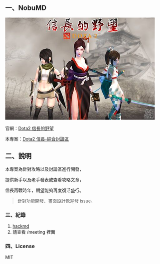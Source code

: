 ## 一、NobuMD
![Dota2 信長的野望](https://raw.githubusercontent.com/explooosion/NobuMD/master/nobumd-f/src/img/banner2.jpg)  
  
官網：[Dota2 信長的野望](https://nobu.gg/)     

本專案：[Dota2 信長-綜合討論區](https://devp-6a596.firebaseapp.com/)

## 二、說明  
本專案為針對攻略以及討論區進行開發，　　

提供新手以及老手發表或查看攻略文章，　　

信長再戰時年，期望能夠再度復活盛行。　　
  
> 針對功能開發、畫面設計歡迎發 issue。  

### 三、紀錄

1. [hackmd](https://hackmd.io/s/ryX8q_7v-)
2. 請查看 /meeting 裡面

### 四、License
MIT
